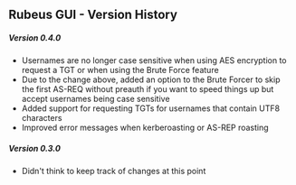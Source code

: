 ## Rubeus GUI - Version History

##### Version 0.4.0

- Usernames are no longer case sensitive when using AES encryption to request a TGT or when using the Brute Force feature
- Due to the change above, added an option to the Brute Forcer to skip the first AS-REQ without preauth if you want to speed things up but accept usernames being case sensitive 
- Added support for requesting TGTs for usernames that contain UTF8 characters
- Improved error messages when kerberoasting or AS-REP roasting

##### Version 0.3.0

- Didn't think to keep track of changes at this point 
